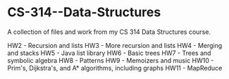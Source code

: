 CS-314--Data-Structures
=======================
A collection of files and work from my CS 314 Data Structures course.

HW2 - Recursion and lists
HW3 - More recursion and lists
HW4 - Merging and stacks
HW5 - Java list library
HW6 - Basic trees
HW7 - Trees and symbolic algebra
HW8 - Patterns
HW9 - Memoizers and music
HW10 - Prim's, Dijkstra's, and A* algorithms, including graphs
HW11 - MapReduce
